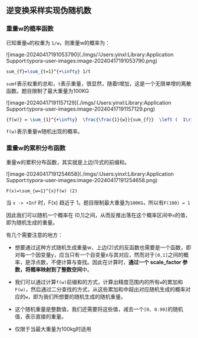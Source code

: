 ## 逆变换采样实现伪随机数



### 重量w的概率函数



已知重量`w`的权重为 `1/w`，则重量w的概率为：

![image-20240417191053790](./imgs/:Users:yinxl:Library:Application Support:typora-user-images:image-20240417191053790.png)

```latex
sum_{f}=\sum_{t=1}^{+\infty} 1/t
```

`sumf`表示权重的总和，`t`表示重量，很显然，随着t增加，这是一个无限单增的离散函数。题目限制了最大重量为100KG



![image-20240417191157129](./imgs/:Users:yinxl:Library:Application Support:typora-user-images:image-20240417191157129.png)



```latex
{f(w)} = \sum_{1}^{+\infty}  \frac{\frac{1}{w}}{sum_{f}}  \left (  1\right ) 
```

`f(w)`表示重量w随机出现的概率。



### 重量w的累积分布函数



重量w的累积分布函数，其实就是上边(1)式的前缀和。

![image-20240417191254658](./imgs/:Users:yinxl:Library:Application Support:typora-user-images:image-20240417191254658.png)

```la
F(x)=\sum_{w=1}^{x}f(w) (2)
```



当 `x -> +Inf` 时，F(x) 趋近于 1。题目限制最大重量为`100KG`，所以有`F(100) = 1`

因此我们可以随机一个概率在 (0,1]之间，从而反推出落在这个概率区间中`x`的值，即为随机生成的重量。

有几个需要注意的地方：

-   想要通过这种方式随机生成重量w，上边(2)式的反函数也需要是一个函数，即对每一个因变量y，应当只有一个自变量x与其对应，然而对于`[0,1]`之间的概率，是浮点数，不便计算与查找。因此在计算时，**通过一个 scale_factor 参数，将概率映射到了整数空间**中。

-   我们可以通过计算`f(w)`前缀和的方式，计算出精度范围内的所有`w`的累加和`F(w)`，然后通过二分查找的方式，从这些累加和中超出对应随机生成的概率对应的`w`，即为我们所想要的随机生成的随机重量。

-   这个随机重量是整数值，我们还需要将这些值，减去一个`[0, 0.99]`的随机值，表示直接的重量。

-   仅限于当最大重量为100kg时适用